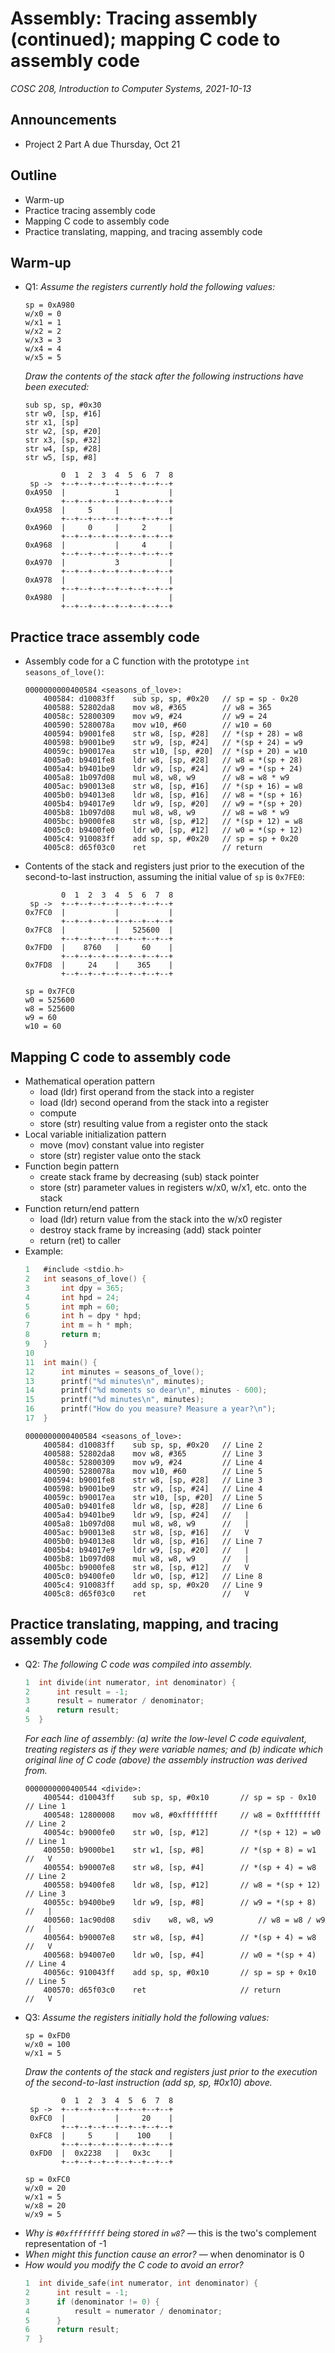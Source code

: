 # Assembly: Tracing assembly (continued); mapping C code to assembly code
_COSC 208, Introduction to Computer Systems, 2021-10-13_

## Announcements
* Project 2 Part A due Thursday, Oct 21 

## Outline
* Warm-up
* Practice tracing assembly code
* Mapping C code to assembly code
* Practice translating, mapping, and tracing assembly code

## Warm-up
* Q1: _Assume the registers currently hold the following values:_
    ```
    sp = 0xA980
    w/x0 = 0
    w/x1 = 1
    w/x2 = 2
    w/x3 = 3
    w/x4 = 4
    w/x5 = 5
    ```
    _Draw the contents of the stack after the following instructions have been executed:_
    ```
    sub sp, sp, #0x30
    str w0, [sp, #16]
    str x1, [sp]
    str w2, [sp, #20]
    str x3, [sp, #32]
    str w4, [sp, #28]
    str w5, [sp, #8]
    ```
    ```
            0  1  2  3  4  5  6  7  8          
     sp ->  +--+--+--+--+--+--+--+--+
    0xA950  |           1           |
            +--+--+--+--+--+--+--+--+
    0xA958  |     5     |           |
            +--+--+--+--+--+--+--+--+
    0xA960  |     0     |     2     |
            +--+--+--+--+--+--+--+--+
    0xA968  |           |     4     |
            +--+--+--+--+--+--+--+--+
    0xA970  |           3           |
            +--+--+--+--+--+--+--+--+
    0xA978  |                       |
            +--+--+--+--+--+--+--+--+
    0xA980  |                       |
            +--+--+--+--+--+--+--+--+
    ```

## Practice trace assembly code
* Assembly code for a C function with the prototype `int seasons_of_love()`:
    ```
    0000000000400584 <seasons_of_love>:
        400584:	d10083ff 	sub	sp, sp, #0x20   // sp = sp - 0x20
        400588:	52802da8 	mov	w8, #365        // w8 = 365 
        40058c:	52800309 	mov	w9, #24         // w9 = 24
        400590:	5280078a 	mov	w10, #60        // w10 = 60
        400594:	b9001fe8 	str	w8, [sp, #28]   // *(sp + 28) = w8
        400598:	b9001be9 	str	w9, [sp, #24]   // *(sp + 24) = w9
        40059c:	b90017ea 	str	w10, [sp, #20]  // *(sp + 20) = w10
        4005a0:	b9401fe8 	ldr	w8, [sp, #28]   // w8 = *(sp + 28)
        4005a4:	b9401be9 	ldr	w9, [sp, #24]   // w9 = *(sp + 24)
        4005a8:	1b097d08 	mul	w8, w8, w9      // w8 = w8 * w9
        4005ac:	b90013e8 	str	w8, [sp, #16]   // *(sp + 16) = w8
        4005b0:	b94013e8 	ldr	w8, [sp, #16]   // w8 = *(sp + 16)
        4005b4:	b94017e9 	ldr	w9, [sp, #20]   // w9 = *(sp + 20)
        4005b8:	1b097d08 	mul	w8, w8, w9      // w8 = w8 * w9
        4005bc:	b9000fe8 	str	w8, [sp, #12]   // *(sp + 12) = w8
        4005c0:	b9400fe0 	ldr	w0, [sp, #12]   // w0 = *(sp + 12)
        4005c4:	910083ff 	add	sp, sp, #0x20   // sp = sp + 0x20
        4005c8:	d65f03c0 	ret	                // return
    ```
* Contents of the stack and registers just prior to the execution of the second-to-last instruction, assuming the initial value of `sp` is `0x7FE0`:
    ```
            0  1  2  3  4  5  6  7  8          
     sp ->  +--+--+--+--+--+--+--+--+
    0x7FC0  |           |           |
            +--+--+--+--+--+--+--+--+
    0x7FC8  |           |   525600  |
            +--+--+--+--+--+--+--+--+
    0x7FD0  |    8760   |     60    |
            +--+--+--+--+--+--+--+--+
    0x7FD8  |     24    |    365    |
            +--+--+--+--+--+--+--+--+
    ```
    ```
    sp = 0x7FC0
    w0 = 525600
    w8 = 525600
    w9 = 60 
    w10 = 60
    ```

## Mapping C code to assembly code
* Mathematical operation pattern
    * load (ldr) first operand from the stack into a register
    * load (ldr) second operand from the stack into a register
    * compute
    * store (str) resulting value from a register onto the stack
* Local variable initialization pattern
    * move (mov) constant value into register
    * store (str) register value onto the stack
* Function begin pattern
    * create stack frame by decreasing (sub) stack pointer
    * store (str) parameter values in registers w/x0, w/x1, etc. onto the stack
* Function return/end pattern
    * load (ldr) return value from the stack into the w/x0 register
    * destroy stack frame by increasing (add) stack pointer
    * return (ret) to caller
* Example:
    ```C
    1   #include <stdio.h>
    2   int seasons_of_love() {
    3       int dpy = 365;
    4       int hpd = 24;
    5       int mph = 60;
    6       int h = dpy * hpd;
    7       int m = h * mph;
    8       return m;
    9   }
    10
    11  int main() {
    12      int minutes = seasons_of_love();
    13      printf("%d minutes\n", minutes);
    14      printf("%d moments so dear\n", minutes - 600);
    15      printf("%d minutes\n", minutes);
    16      printf("How do you measure? Measure a year?\n");
    17  }
    ```
    ```
    0000000000400584 <seasons_of_love>:
        400584:	d10083ff 	sub	sp, sp, #0x20   // Line 2
        400588:	52802da8 	mov	w8, #365        // Line 3
        40058c:	52800309 	mov	w9, #24         // Line 4
        400590:	5280078a 	mov	w10, #60        // Line 5
        400594:	b9001fe8 	str	w8, [sp, #28]   // Line 3
        400598:	b9001be9 	str	w9, [sp, #24]   // Line 4
        40059c:	b90017ea 	str	w10, [sp, #20]  // Line 5
        4005a0:	b9401fe8 	ldr	w8, [sp, #28]   // Line 6
        4005a4:	b9401be9 	ldr	w9, [sp, #24]   //   |
        4005a8:	1b097d08 	mul	w8, w8, w9      //   |
        4005ac:	b90013e8 	str	w8, [sp, #16]   //   V
        4005b0:	b94013e8 	ldr	w8, [sp, #16]   // Line 7
        4005b4:	b94017e9 	ldr	w9, [sp, #20]   //   |
        4005b8:	1b097d08 	mul	w8, w8, w9      //   |
        4005bc:	b9000fe8 	str	w8, [sp, #12]   //   V
        4005c0:	b9400fe0 	ldr	w0, [sp, #12]   // Line 8
        4005c4:	910083ff 	add	sp, sp, #0x20   // Line 9
        4005c8:	d65f03c0 	ret	                //   V
    ```

## Practice translating, mapping, and tracing assembly code
* Q2: _The following C code was compiled into assembly._
    ```C
    1  int divide(int numerator, int denominator) {
    2      int result = -1;
    3      result = numerator / denominator;
    4      return result;
    5  }
    ```
    _For each line of assembly: (a) write the low-level C code equivalent, treating registers as if they were variable names; and (b) indicate which original line of C code (above) the assembly instruction was derived from._
    ```
    0000000000400544 <divide>:
        400544:	d10043ff 	sub	sp, sp, #0x10       // sp = sp - 0x10   // Line 1
        400548:	12800008 	mov	w8, #0xffffffff     // w8 = 0xffffffff  // Line 2
        40054c:	b9000fe0 	str	w0, [sp, #12]       // *(sp + 12) = w0  // Line 1
        400550:	b9000be1 	str	w1, [sp, #8]        // *(sp + 8) = w1   //   V
        400554:	b90007e8 	str	w8, [sp, #4]        // *(sp + 4) = w8   // Line 2
        400558:	b9400fe8 	ldr	w8, [sp, #12]       // w8 = *(sp + 12)  // Line 3
        40055c:	b9400be9 	ldr	w9, [sp, #8]        // w9 = *(sp + 8)   //   |
        400560:	1ac90d08 	sdiv	w8, w8, w9          // w8 = w8 / w9     //   |
        400564:	b90007e8 	str	w8, [sp, #4]        // *(sp + 4) = w8   //   V
        400568:	b94007e0 	ldr	w0, [sp, #4]        // w0 = *(sp + 4)   // Line 4
        40056c:	910043ff 	add	sp, sp, #0x10       // sp = sp + 0x10   // Line 5
        400570:	d65f03c0 	ret	                    // return           //   V
    ```
* Q3: _Assume the registers initially hold the following values:_
    ```
    sp = 0xFD0
    w/x0 = 100
    w/x1 = 5
    ```
    _Draw the contents of the stack and registers just prior to the execution of the second-to-last instruction (add sp, sp, #0x10) above._
    ```
            0  1  2  3  4  5  6  7  8          
     sp ->  +--+--+--+--+--+--+--+--+
     0xFC0  |           |     20    |
            +--+--+--+--+--+--+--+--+
     0xFC8  |     5     |    100    |
            +--+--+--+--+--+--+--+--+
     0xFD0  |  0x2238   |   0x3c    |
            +--+--+--+--+--+--+--+--+
    
    sp = 0xFC0
    w/x0 = 20
    w/x1 = 5
    w/x8 = 20
    w/x9 = 5
    ```
* _Why is `#0xffffffff` being stored in `w8`?_ — this is the two's complement representation of -1
* _When might this function cause an error?_ — when denominator is 0
* _How would you modify the C code to avoid an error?_
    ```C
    1  int divide_safe(int numerator, int denominator) {
    2      int result = -1;
    3      if (denominator != 0) {
    4          result = numerator / denominator;
    5      }
    6      return result;
    7  }
    ```